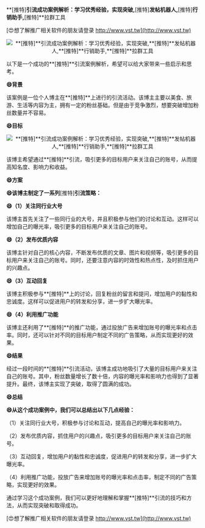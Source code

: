 **[推特]**引流成功案例解析：学习优秀经验，实现突破,**[推特]**发帖机器人,**[推特]**行销助手,**[推特]**拉群工具

[😍想了解推广相关软件的朋友请登录 http://www.vst.tw](http://www.vst.tw)

 <center><img src="https://vst.tw/MP4/tuiguang/png/4.png" alt="**[推特]**引流成功案例解析：学习优秀经验，实现突破,**[推特]**发帖机器人,**[推特]**行销助手,**[推特]**拉群工具"></center>

以下是一个成功的**[推特]**引流案例解析，希望可以给大家带来一些启示和思考。

**😄背景**

该案例是一位个人博主在**[推特]**上进行的引流活动。该博主主要以美食、旅游、生活等内容为主，拥有一定的粉丝基础。但是由于竞争激烈，想要突破增加粉丝数量并不容易。

**😄目标**

 <center><img src="https://vst.tw/MP4/tuiguang/png/3.png" alt="**[推特]**引流成功案例解析：学习优秀经验，实现突破,**[推特]**发帖机器人,**[推特]**行销助手,**[推特]**拉群工具"></center>

该博主希望通过**[推特]**引流，吸引更多的目标用户来关注自己的账号，从而提高知名度、影响力和收益。

**😄方案**

**😄该博主制定了一系列**[推特]**引流策略：**

**😄（1）关注同行业大号**

该博主首先关注了一些同行业的大号，并且积极参与他们的讨论和互动。这样可以增加自己的曝光率，吸引更多的目标用户来关注自己的账号。

**😄（2）发布优质内容**

该博主针对自己的核心内容，不断发布优质的文章、图片和视频等，吸引更多的目标用户来关注自己的账号。同时，还要注意内容的时效性和热点性，及时抓住用户的兴趣点。

**😄（3）互动回复**

该博主积极参与**[推特]**上的讨论，回复粉丝的留言和提问，增加用户的黏性和忠诚度。这样可以促进用户的转发和分享，进一步扩大曝光率。

**😄（4）利用推广功能**

该博主还利用了**[推特]**的推广功能，通过投放广告来增加账号的曝光率和点击率。同时，还可以针对不同的目标用户制定不同的广告策略，从而实现更好的效果。

**😄结果**

经过一段时间的**[推特]**引流活动，该博主成功地吸引了大量的目标用户来关注自己的账号。其中，粉丝数量增长了数十倍，内容的曝光率和影响力也得到了显著提升。最终，该博主实现了突破，取得了圆满的成功。

**😄总结**

**😄从这个成功案例中，我们可以总结出以下几点经验：**

（1）关注同行业大号，积极参与讨论和互动，提高自己的曝光率和影响力。

（2）发布优质内容，抓住用户的兴趣点，吸引更多的目标用户来关注自己的账号。

（3）互动回复，增加用户的黏性和忠诚度，促进用户的转发和分享，进一步扩大曝光率。

（4）利用推广功能，投放广告来增加账号的曝光率和点击率，制定不同的广告策略，实现更好的效果。

通过学习这个成功案例，我们可以更好地理解和掌握**[推特]**引流的技巧和方法，从而实现突破和取得成功。

[😍想了解推广相关软件的朋友请登录 http://www.vst.tw](http://www.vst.tw)



